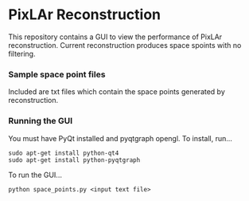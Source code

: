 # PixLAr Reconstruction
This repository contains a GUI to view the performance of PixLAr reconstruction. 
Current reconstruction produces space spoints with no filtering. 

### Sample space point files
Included are txt files which contain the space points generated by reconstruction. 

### Running the GUI
You must have PyQt installed and pyqtgraph opengl. To install, run...
```
sudo apt-get install python-qt4
sudo apt-get install python-pyqtgraph
```
 To run the GUI...
```
python space_points.py <input text file>
```
